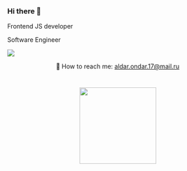 ### Hi there 👋
Frontend JS developer
 
Software Engineer 

<a href="https://t.me/exalonv">
       <img src="https://img.shields.io/badge/Telegram-2CA5E0?style=for-the-badge&logo=telegram&logoColor=white"/>
   </a>
<p align='center'>
📧 How to reach me: <a href='mailto:aldar.ondar.17@mail.ru'>aldar.ondar.17@mail.ru
</a>
</p>

<div align="center" style="margin: 40px 0">
   <a href="https://github.com/exalonv/github-profile-views-counter">
       <img width="175px" src="https://komarev.com/ghpvc/?username=exalonv3&color=DE002D">
   </a>
</div>
